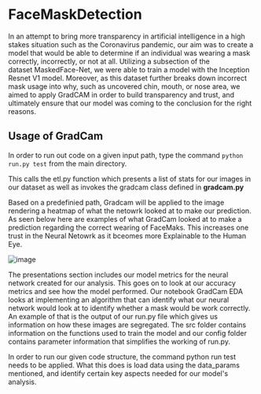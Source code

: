 # FaceMaskDetection
In an attempt to bring more transparency in artificial intelligence in a high stakes situation such as the Coronavirus pandemic, our aim was to create a model that would be able to determine if an individual was wearing a mask correctly, incorrectly, or not at all. Utilizing a subsection of the dataset MaskedFace-Net, we were able to train a model with the Inception Resnet V1 model. Moreover, as this dataset further breaks down incorrect mask usage into why, such as uncovered chin, mouth, or nose area, we aimed to apply GradCAM in order to build transparency and trust, and ultimately ensure that our model was coming to the conclusion for the right reasons.

## Usage of GradCam

In order to run out code on a given input path, type the command ```python run.py test``` from the main directory. 

This calls the etl.py function which presents a list of stats for our images in our dataset as well as invokes the gradcam class defined in **gradcam.py** 

Based on a predefinied path, Gradcam will be applied to the image rendering a heatmap of what the netowrk looked at to make our prediction. As seen below here are examples of what GradCam looked at to make a prediction regarding the correct wearing of FaceMaks. This increases one trust in the Neural Netowrk as it bceomes more Explainable to the Human Eye. 

![image](https://drive.google.com/uc?export=view&id=1kqw8QJYPR7vOBCco7p4XcVZ7xQKexdIR)


The presentations section includes our model metrics for the neural network created for our analysis. This goes on to look at our accuracy metrics and see how the model performed. Our notebook GradCam EDA looks at implementing an algorithm that can identify what our neural network would look at to identify whether a mask would be work correctly. An example of that is the output of our run.py file which gives us information on how these images are segregated. The src folder contains information on the functions used to train the model and our config folder contains parameter information that simplifies the working of run.py. 

In order to run our given code structure, the command python run test needs to be applied. What this does is load data using the data_params mentioned, and identify certain key aspects needed for our model's analysis. 

